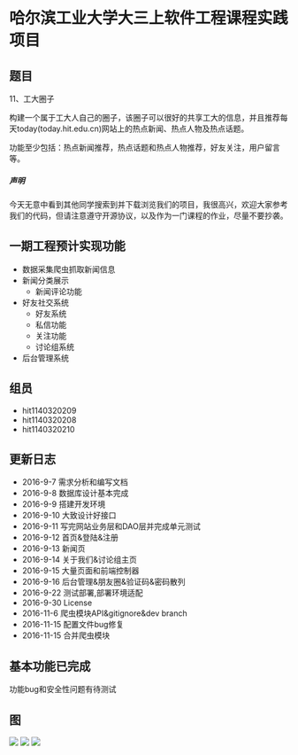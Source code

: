 # 哈尔滨工业大学大三上软件工程课程实践项目

## 题目

11、工大圈子

构建一个属于工大人自己的圈子，该圈子可以很好的共享工大的信息，并且推荐每天today(today.hit.edu.cn)网站上的热点新闻、热点人物及热点话题。

功能至少包括：热点新闻推荐，热点话题和热点人物推荐，好友关注，用户留言等。

##### 声明
今天无意中看到其他同学搜索到并下载浏览我们的项目，我很高兴，欢迎大家参考我们的代码，但请注意遵守开源协议，以及作为一门课程的作业，尽量不要抄袭。

## 一期工程预计实现功能

* 数据采集爬虫抓取新闻信息
* 新闻分类展示
	+ 新闻评论功能
* 好友社交系统
	+ 好友系统
	+ 私信功能
	+ 关注功能
	+ 讨论组系统
* 后台管理系统

## 组员

* hit1140320209
* hit1140320208
* hit1140320210

## 更新日志

* 2016-9-7 需求分析和编写文档
* 2016-9-8 数据库设计基本完成
* 2016-9-9 搭建开发环境
* 2016-9-10 大致设计好接口
* 2016-9-11 写完网站业务层和DAO层并完成单元测试
* 2016-9-12 首页&登陆&注册
* 2016-9-13 新闻页
* 2016-9-14 关于我们&讨论组主页
* 2016-9-15 大量页面和前端控制器
* 2016-9-16 后台管理&朋友圈&验证码&密码散列
* 2016-9-22 测试部署,部署环境适配
* 2016-9-30 License
* 2016-11-6 爬虫模块API&gitignore&dev branch
* 2016-11-15 配置文件bug修复
* 2016-11-15 合并爬虫模块

## 基本功能已完成
功能bug和安全性问题有待测试

## 图
![](docs/screenshots/1.png)
![](docs/screenshots/2.png)
![](docs/screenshots/3.png)